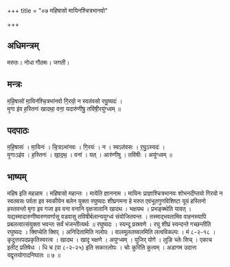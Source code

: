 +++
title = "०७ महिषासो मायिनश्चित्रभानवो"

+++
## अधिमन्त्रम्
मरुतः। नोधा गौतमः। जगती।

## मन्त्रः
म॒हि॒षासो॑ मा॒यिन॑श्चि॒त्रभा॑नवो गि॒रयो॒ न स्वत॑वसो रघु॒ष्यदः॑ ।  
मृ॒गा इ॑व ह॒स्तिनः॑ खादथा॒ वना॒ यदारु॑णीषु॒ तवि॑षी॒रयु॑ग्ध्वम् ॥

## पदपाठः
म॒हि॒षासः॑ । मा॒यिनः॑ । चि॒त्रऽभा॑नवः । गि॒रयः॑ । न । स्वऽत॑वसः । र॒घु॒ऽस्यदः॑ ।  
मृ॒गाःऽइ॑व । ह॒स्तिनः॑ । खा॒द॒थ॒ । वना॑ । यत् । आरु॑णीषु । तवि॑षीः । अयु॑ग्ध्वम् ॥

## भाष्यम्
महिष इति महन्नाम । महिषासो महान्तः । मायेति ज्ञाननाम । मायिनः प्राज्ञाश्चित्रभानवः शोभनदीप्तयो गिरयो न स्वतवसः पर्वता इव स्वकीयेन बलेन युक्ता रघुष्यदः शीघ्रगमना हे मरुत एवंभूतगुणविशिष्टा यूयं हस्तिनो हस्तवन्तो मृगा इव गजा इव वना वनानि वृक्षजातानि खादथ । भक्षयथ । प्रभङ्क्थेति यावत् । यद्यस्मादारुणीष्वरुणवर्णासु वडवासु तविषीर्बलान्ययुग्ध्वं संयोजितवन्तः । तस्माद्भवतामिव वाहनस्यापि प्रबलत्वात्संयुक्ता भवन्तः सर्वं भंजन्तीत्यर्थः ॥ रघुष्यदः । स्यन्दू प्रस्रवणे । रघु शीघ्रं स्यन्दन्ते गच्छन्तीति रघुष्यदः । क्विप्चेति क्विप् । अनिदितामिति नलोपः । वालमूललघ्वलमिति लत्वविकल्पः । मं ८-२-१८ । कृदुत्तरपदप्रकृतिस्वरत्व । खादथ । खादृ भक्षणे । अयुग्ध्वम् । युजिर् योगे । लुङि च्लेः सिच् । एकाच इतीट् प्रतिषेधः । धि च (पा ८-२-२५) इति सकारलोपः । चोः कुरिति कुत्वम् । अडागम उदात्तः यद्वृत्तयोगादनिघातः ॥ ७ ॥